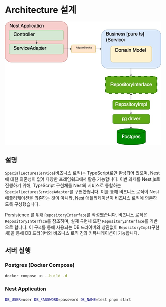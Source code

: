 # Architecture 설계

![architecture](./assets/architecture.jpg)

## 설명

`SpecialLecturesService`(비즈니스 로직)는 TypeScript로만 완성되어 있으며, Nest에 대한 의존성이 없어 다양한 프레임워크에서 활용 가능합니다. 이번 과제를 Nest.js로 진행하기
위해, TypeScript 구현체를 Nest의 서비스로 통합하는 `SpecialLecturesServiceAdapter`를 구현했습니다. 이를 통해 비즈니스 로직이 Nest 애플리케이션을 의존하는 것이 아니라, Nest 애플리케이션이 비즈니스
로직에 의존하도록 구성했습니다.

Persistence 를 위해 `RepositoryInterface`를 작성했습니다. 비즈니스 로직은 `RepositoryInterface`를 참조하며, 실제 구현체
또한 `RepositoryInterface`를 기반으로 합니다. 이 구조를 통해 사용되는 DB 드라이버와 상관없이 `RepositoryImpl`(구현체)을 통해 DB 드라이버와 비즈니스 로직 간의 커뮤니케이션이
가능합니다.

## 서버 실행

### Postgres (Docker Compose)

```sh
docker compose up --build -d
```

### Nest Application

```sh
DB_USER=user DB_PASSWORD=password DB_NAME=test pnpm start
```
